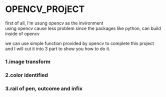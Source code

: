 # OPENCV_PROjECT

first of all, I'm usung opencv as the invironment  
using opencv cause less problem since the packages like python, can build inside of opencv


we can use simple function provided by opencv to complete this project
and I will cut it into 3 part to show you how to do it.

###  1.image transform
###  2.color identified
###  3.rail of pen, outcome and infix


